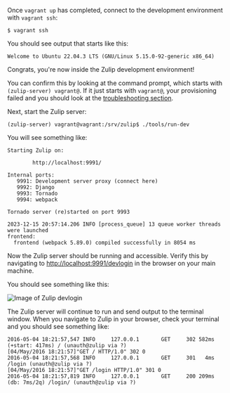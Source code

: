 Once `vagrant up` has completed, connect to the development environment
with `vagrant ssh`:

```console
$ vagrant ssh
```

You should see output that starts like this:

```console
Welcome to Ubuntu 22.04.3 LTS (GNU/Linux 5.15.0-92-generic x86_64)
```

Congrats, you're now inside the Zulip development environment!

You can confirm this by looking at the command prompt, which starts
with `(zulip-server) vagrant@`. If it just starts with `vagrant@`, your
provisioning failed and you should look at the
[troubleshooting section](/development/setup-recommended.md#troubleshooting-and-common-errors).

Next, start the Zulip server:

```console
(zulip-server) vagrant@vagrant:/srv/zulip$ ./tools/run-dev
```

You will see something like:

```console
Starting Zulip on:

        http://localhost:9991/

Internal ports:
   9991: Development server proxy (connect here)
   9992: Django
   9993: Tornado
   9994: webpack

Tornado server (re)started on port 9993

2023-12-15 20:57:14.206 INFO [process_queue] 13 queue worker threads were launched
frontend:
  frontend (webpack 5.89.0) compiled successfully in 8054 ms
```

Now the Zulip server should be running and accessible. Verify this by
navigating to <http://localhost:9991/devlogin> in the browser on your main machine.

You should see something like this:

![Image of Zulip devlogin](/images/zulip-devlogin.png)

The Zulip server will continue to run and send output to the terminal window.
When you navigate to Zulip in your browser, check your terminal and you
should see something like:

```console
2016-05-04 18:21:57,547 INFO     127.0.0.1       GET     302 582ms (+start: 417ms) / (unauth@zulip via ?)
[04/May/2016 18:21:57]"GET / HTTP/1.0" 302 0
2016-05-04 18:21:57,568 INFO     127.0.0.1       GET     301   4ms /login (unauth@zulip via ?)
[04/May/2016 18:21:57]"GET /login HTTP/1.0" 301 0
2016-05-04 18:21:57,819 INFO     127.0.0.1       GET     200 209ms (db: 7ms/2q) /login/ (unauth@zulip via ?)
```
